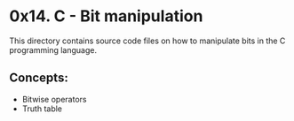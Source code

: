 # 0x14. C - Bit manipulation
This directory contains source code files on how to manipulate bits in the C programming language.

## Concepts:
* Bitwise operators
* Truth table
